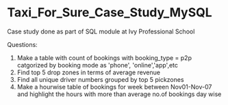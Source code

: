 # Taxi_For_Sure_Case_Study_MySQL
Case study done as part of SQL module at Ivy Professional School

Questions:
1. Make a table with count of bookings with booking_type = p2p catgorized by booking mode as 'phone', 'online','app',etc
2. Find top 5 drop zones in terms of  average revenue
3. Find all unique driver numbers grouped by top 5 pickzones
4. Make a hourwise table of bookings for week between Nov01-Nov-07 and highlight the hours with more than average no.of bookings day wise

